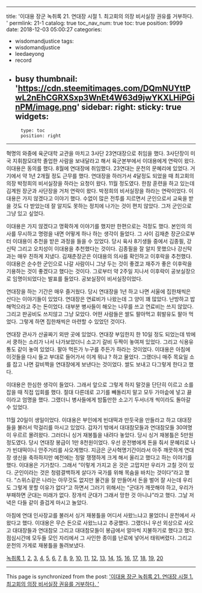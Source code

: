 
---
title: '이대용 장군 녹취록 21. 연대장 시절 1. 최고회의 의장 비서실장 권유를 거부하다. '
permlink: 21-1
catalog: true
toc_nav_num: true
toc: true
position: 9999
date: 2018-12-03 05:00:27
categories:
- wisdomandjustice
tags:
- wisdomandjustice
- leedaeyong
- record
- busy
thumbnail: 'https://cdn.steemitimages.com/DQmNUYttPwL2nEhCGRXSxp3WnEt4W63d9jwYKXLHiPGinPM/image.png'
sidebar:
    right:
        sticky: true
widgets:
    -
        type: toc
        position: right
---


혁명의 와중에 육군대학 교관을 마치고 3사단 23연대장으로 취임을 했다. 3사단장이 미국 지휘참모대학 졸업한 사람을 보내달라고 해서 육군본부에서 이대용에게 연락이 왔다. 이대용은 동의를 했다. 8월에 연대장에 취임했다. 23연대는 운천의 문혜리에 있었다. 거기에서 약 1년 2개월 정도 근무를 했다. 연대장을 하러가서 4달정도 되었을 때 최고회의 의장 박정희의 비서실장을 하라는 요청이 왔다. 11월 정도였다. 한참 훈련을 하고 있는데 김계원 장군과 사단장을 거처 연락이 왔다. 박정희의 비서실장을 하라는 연락이었다. 이대용은 가지 않겠다고 이야기 했다. 수없이 많은 전투를 지르면서 군인으로서 교육을 받을 것도 다 받았는데 잘 알지도 못하는 정치에 나가는 것이 편치 않았다. 그저 군인으로 그냥 있고 싶었다. 

이대용은 가지 않겠다고 명확하게 이야기를 했지만 한편으로는 걱정도 했다. 본인의 의사를 무시하고 명령을 내면 어떻게 하나 하는 생각이 들었다. 그 사이 김재춘 장군으로부터 이대용이 추천을 받은 과정을 들을 수 있었다. 당시 육사 8기생들 중에서 김종필, 강신탁 그리고 오치성이 이대용을 추천했다는 것이다. 김종필을 잘 알지 못했으나 강신탁과는 매우 친하게 지냈다. 김재춘장군은 이대용의 의사를 확인하고 이후락을 추천했다. 이대용은 순수한 군인으로 나갈 사람이니 그냥 두는 것이 좋겠고 재주가 좋은 이후락을 기용하는 것이 좋겠다고 했다는 것이다. 그로부터 약 2주일 지나서 이후락이 공보실장으로 임명이되었다는 발표를 들었다. 공보실장이 비서실장이었다. 

연대장을 하는 기간은 매우 즐거웠다. 당시 연대장을 1년 하고 나면 서울에 집한채씩은 산다는 이야기들이 있었다. 연대장은 연료비가 나왔는데 그 양이 꽤 많았다. 난방하고 밥해먹으라고 주는 돈이었다. 대부분 병사들이 해오는 나무를 쓰고 연료비는 쓰지 않았다. 그리고 판공비도 쓰지않고 그냥 모았다. 어떤 사람들은 쌀도 팔아먹고 휘발유도 팔아 먹었다. 그렇게 하면 집한채씩은 마련할 수 있었던 것이다. 

연대장 관사가 산골짜기 외딴 곳에 있었다. 연대장 부임한지 한 10일 정도 되었는데 밖에서 쿵하는 소리가 나서 나가보았더니 소고기 갈비 두짝이 놓여져 있었다. 그리고 식용유 통도 같이 놓여 있었다. 팔아 먹든가 누구를 주든가 하라는 것이었다. 이대용은 아침에 이것들을 다시 들고 부대로 들어가서 이게 뭐냐 ? 하고 물었다. 그랬더니 매주 목요일 소를 잡고 나면 갈비짝을 연대장에게 보낸다는 것이었다. 쌀도 보내고 다그렇게 한다고 했다. 

이대용은 한심한 생각이 들었다. 그래서 앞으로 그렇게 하지 말것을 단단히 이르고 소를 잡을 때 직접 입회를 했다. 절대 다른데로 고기를 빼돌리지 말고 모두 가마솥에 넣고 끓이라고 엄명을 했다. 그랬더니 병사들에게 밤톨만한 소고기 두서너개 씩이라도 돌아갈 수 있었다. 

11월 20일이 생일이었다. 이대용은 부인에게 빈대떡과 만둣국을 만들라고 하고 대대장들을 불러서 막걸리를 마시고 있었다. 갑자기 밖에서 대대참모들과 연대참모들 30여명이 우르르 몰려왔다. 그러더니 싱거 재봉틀을 내려다 놓았다. 당시 싱거 재봉틀은 5만원 정도였다. 당시 연대장 봉급이 1만 8천원이었다. 우선 운전병에게 돈을 줘서 문혜리로 나가 빈대떡이니 안주거리를 사오게했다. 지금은 군사혁명기간이라서 아주 깨끗하게 연대장 생신을 축하하지만 예전에는 정말 쟁쟁하게 크게 해서 올리고 했다고 하는 이야기를 했다. 이대용은 기가찼다. 그래서 “이렇게 가지고 온 것은 고맙지만 우리가 고칠 것이 있다. 군인이라는 것은 청렴결백하게 살다가 국가를 위해 목숨을 바치는 것이다”라고 했다. “스위스같은 나라는 아무것도 없지만 물건을 잘 만들어서 돈을 벌어 잘 사는데 우리도 그렇게 못할 이유가 없다”고 하면서 그러기 위해서는 “군대가 깨끗해야 하고, 우리가 부패하면 군대는 미래가 없다. 장개석 군대가 그래서 망한 것 아니냐”라고 했다. 그날 저녁은 다들 같이 즐겁게 마시고 놀았다. 


아침에 연대 인사장교를 불러서 싱거 재봉틀을 어디서 사왔느냐고 물었더니 운천에서 사왔다고 했다. 이대용은 무슨 돈으로 사왔느냐고 추궁했다. 그랬더니 우선 외상으로 사오고 대대장들과 연대참모 그리고 대대참모들이 봉급에서 얼마씩 지불하기로 했다고 했다. 점심시간에 모두들 모인 자리에서 그 사인한 종이를 난로에 넣어서 태워버렸다. 그리고 운천의 가게로 재봉틀을 돌려보냈다. 


[녹취록 1](https://steemit.com/wisdomandjustice/@wisdomandjustice/43s2kx), [2](https://steemit.com/wisdomandjustice/@wisdomandjustice/2-38), [3](https://steemit.com/wisdomandjustice/@wisdomandjustice/3-38-2), [4](https://steemit.com/wisdomandjustice/@wisdomandjustice/4), [5](https://steemit.com/wisdomandjustice/@wisdomandjustice/5), [6](https://steemit.com/wisdomandjustice/@wisdomandjustice/6), [7](https://steemit.com/wisdomandjustice/@wisdomandjustice/7-6-26), [8](https://steemit.com/wisdomandjustice/@wisdomandjustice/7-6-26), [9](https://steemit.com/wisdomandjustice/@wisdomandjustice/9), [10](https://steemit.com/wisdomandjustice/@wisdomandjustice/11), [11](https://steemit.com/wisdomandjustice/@wisdomandjustice/11), [12](https://steemit.com/wisdomandjustice/@wisdomandjustice/12), [13](https://steemit.com/wisdomandjustice/@wisdomandjustice/13-38), [14](https://steemit.com/wisdomandjustice/@wisdomandjustice/14), [15](https://steemit.com/wisdomandjustice/@wisdomandjustice/15), [16](https://steemit.com/wisdomandjustice/@wisdomandjustice/16), [17](https://steemit.com/wisdomandjustice/@wisdomandjustice/17), [18](https://steemit.com/wisdomandjustice/@wisdomandjustice/18), [19](https://steemit.com/wisdomandjustice/@wisdomandjustice/19-6), [20](https://steemit.com/wisdomandjustice/@wisdomandjustice/20-3-15-5-16)

- - -

This page is synchronized from the post: ['이대용 장군 녹취록 21. 연대장 시절 1. 최고회의 의장 비서실장 권유를 거부하다. '](https://steemit.com/@wisdomandjustice/21-1)
